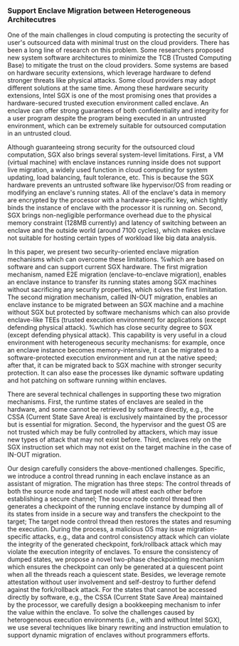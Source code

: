 ### Support Enclave Migration between Heterogeneous Architecutres

One of the main challenges in cloud computing is protecting the security of user's outsourced data with minimal trust on the cloud providers.
There has been a long line of research on this problem.
Some researchers proposed new system software architectures to minimize the TCB (Trusted Computing Base) to mitigate the trust on the cloud providers. Some systems are based on hardware security extensions, which leverage hardware to defend stronger threats like physical attacks.
Some cloud providers may adopt different solutions at the same time.
Among these hardware security extensions, Intel SGX is one of the most promising ones that provides a hardware-secured trusted execution environment called enclave.
An enclave can offer strong guarantees of both confidentiality and integrity for a user program despite the program being executed in an untrusted environment, which can be extremely suitable for outsourced computation in an untrusted cloud.


Although guaranteeing strong security for the outsourced cloud computation, SGX also brings several system-level limitations.
First, a VM (virtual machine) with enclave instances running inside does not support live migration, a widely used function in cloud computing for system updating, load balancing, fault tolerance, etc.
This is because the SGX hardware prevents an untrusted software like hypervisor/OS from reading or modifying an enclave's running states.
All of the enclave's data in memory are encrypted by the processor with a hardware-specific key, which tightly binds the instance of enclave with the processor it is running on.
Second, SGX brings non-negligible performance overhead due to the physical memory constraint (128MB currently) and latency of switching between an enclave and the outside world (around 7100 cycles), which makes enclave not suitable for hosting certain types of workload like big data analysis.

In this paper, we present two security-oriented enclave migration mechanisms which can overcome these limitations. 
%which are based on software and can support current SGX hardware.
The first migration mechanism, named E2E migration (enclave-to-enclave migration), enables an enclave instance to transfer its running states among SGX machines without sacrificing any security properties, which solves the first limitation.
The second migration mechanism, called IN-OUT migration, enables an enclave instance to be migrated between an SGX machine and a machine without SGX but protected by software mechanisms which can also provide enclave-like TEEs (trusted execution environment) for applications (except defending physical attack).
%which has close security degree to SGX (except defending physical attack).
This capability is very useful in a cloud environment with heterogeneous security mechanisms: for example, once an enclave instance becomes memory-intensive, it can be migrated to a software-protected execution environment and run at the native speed; after that, it can be migrated back to SGX machine with stronger security protection.
It can also ease the processes like dynamic software updating and hot patching on software running within enclaves.

There are several technical challenges in supporting these two migration mechanisms.
First, the runtime states of enclaves are sealed in the hardware, and some cannot be retrieved by software directly, e.g., the CSSA (Current State Save Area) is exclusively maintained by the processor but is essential for migration.
Second, the hypervisor and the guest OS are not trusted which may be fully controlled by attackers, which may issue new types of attack that may not exist before.
Third, enclaves rely on the SGX instruction set which may not exist on the target machine in the case of IN-OUT migration.

Our design carefully considers the above-mentioned challenges.
Specific, we introduce a control thread running in each enclave instance as an assistant of migration.
The migration has three steps: The control threads of both the source node and target node will attest each other before establishing a secure channel;
The source node control thread then generates a checkpoint of the running enclave instance by dumping all of its states from inside in a secure way and transfers the checkpoint to the target;
The target node control thread then restores the states and resuming the execution.
During the process, a malicious OS may issue migration-specific attacks, e.g., data and control consistency attack which can violate the integrity of the generated checkpoint, fork/rollback attack which may violate the execution integrity of enclaves.
To ensure the consistency of dumped states, we propose a novel two-phase checkpointing mechanism which ensures the checkpoint can only be generated at a quiescent point when all the threads reach a quiescent state.
Besides, we leverage remote attestation without user involvement and self-destroy to further defend against the fork/rollback attack.
For the states that cannot be accessed directly by software, e.g., the CSSA (Current State Save Area) 
maintained by the processor, we carefully design a bookkeeping mechanism to infer the value within the enclave.
To solve the challenges caused by heterogeneous execution environments (i.e., with and without Intel SGX), we use several techniques like binary rewriting and instruction emulation to support dynamic migration of enclaves without programmers efforts.


